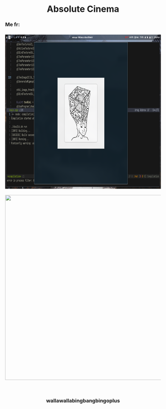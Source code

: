 <h1 align="center">Absolute Cinema</h1>
<h3>Me fr:<h3>
<img src="include/peak.png" width="1080" height="500" style=""/>
<p align="center">
  <img src="https://media.tenor.com/n2IRX4mODCcAAAAM/xddd.gif" width="800" height="600">
</p>
</br>
<p align="center">wallawallabingbangbingoplus</p>
